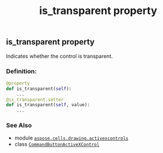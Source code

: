 ﻿---
title: is_transparent property
second_title: Aspose.Cells for Python via .NET API References
description: 
type: docs
weight: 140
url: /aspose.cells.drawing.activexcontrols/commandbuttonactivexcontrol/is_transparent/
is_root: false
---

## is_transparent property


Indicates whether the control is transparent.
### Definition:
```python
@property
def is_transparent(self):
    ...
@is_transparent.setter
def is_transparent(self, value):
    ...
```

### See Also
* module [`aspose.cells.drawing.activexcontrols`](../../)
* class [`CommandButtonActiveXControl`](/cells/python-net/aspose.cells.drawing.activexcontrols/commandbuttonactivexcontrol)
